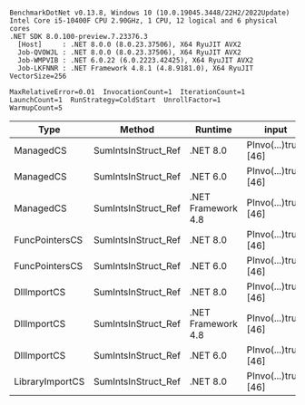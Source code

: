 ```

BenchmarkDotNet v0.13.8, Windows 10 (10.0.19045.3448/22H2/2022Update)
Intel Core i5-10400F CPU 2.90GHz, 1 CPU, 12 logical and 6 physical cores
.NET SDK 8.0.100-preview.7.23376.3
  [Host]     : .NET 8.0.0 (8.0.23.37506), X64 RyuJIT AVX2
  Job-QVOWJL : .NET 8.0.0 (8.0.23.37506), X64 RyuJIT AVX2
  Job-WMPVIB : .NET 6.0.22 (6.0.2223.42425), X64 RyuJIT AVX2
  Job-LKFNNR : .NET Framework 4.8.1 (4.8.9181.0), X64 RyuJIT VectorSize=256

MaxRelativeError=0.01  InvocationCount=1  IterationCount=1  
LaunchCount=1  RunStrategy=ColdStart  UnrollFactor=1  
WarmupCount=5  

```
| Type            | Method              | Runtime            | input                | Mean        | Error | Median      | Min         | Max         | Allocated |
|---------------- |-------------------- |------------------- |--------------------- |------------:|------:|------------:|------------:|------------:|----------:|
| ManagedCS       | SumIntsInStruct_Ref | .NET 8.0           | PInvo(...)truct [46] |    362.5 μs |    NA |    362.5 μs |    362.5 μs |    362.5 μs |     400 B |
| ManagedCS       | SumIntsInStruct_Ref | .NET 6.0           | PInvo(...)truct [46] |    367.3 μs |    NA |    367.3 μs |    367.3 μs |    367.3 μs |     640 B |
| ManagedCS       | SumIntsInStruct_Ref | .NET Framework 4.8 | PInvo(...)truct [46] |    512.7 μs |    NA |    512.7 μs |    512.7 μs |    512.7 μs |         - |
| FuncPointersCS  | SumIntsInStruct_Ref | .NET 8.0           | PInvo(...)truct [46] | 31,139.5 μs |    NA | 31,139.5 μs | 31,139.5 μs | 31,139.5 μs |     400 B |
| FuncPointersCS  | SumIntsInStruct_Ref | .NET 6.0           | PInvo(...)truct [46] | 31,161.3 μs |    NA | 31,161.3 μs | 31,161.3 μs | 31,161.3 μs |     640 B |
| DllImportCS     | SumIntsInStruct_Ref | .NET 8.0           | PInvo(...)truct [46] | 41,664.4 μs |    NA | 41,664.4 μs | 41,664.4 μs | 41,664.4 μs |     400 B |
| DllImportCS     | SumIntsInStruct_Ref | .NET Framework 4.8 | PInvo(...)truct [46] | 42,218.5 μs |    NA | 42,218.5 μs | 42,218.5 μs | 42,218.5 μs |         - |
| DllImportCS     | SumIntsInStruct_Ref | .NET 6.0           | PInvo(...)truct [46] | 42,892.1 μs |    NA | 42,892.1 μs | 42,892.1 μs | 42,892.1 μs |     640 B |
| LibraryImportCS | SumIntsInStruct_Ref | .NET 8.0           | PInvo(...)truct [46] | 43,831.5 μs |    NA | 43,831.5 μs | 43,831.5 μs | 43,831.5 μs |     400 B |
